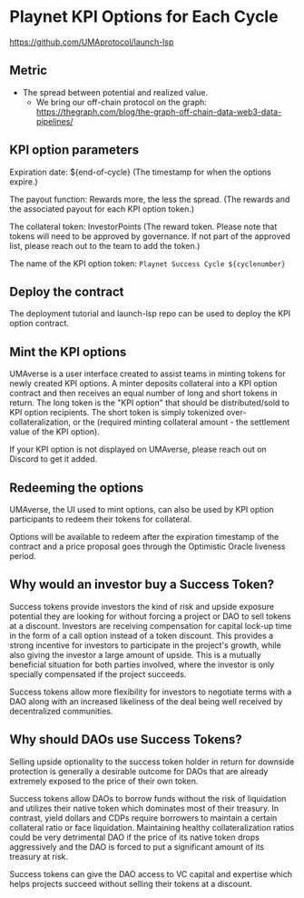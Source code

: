 # Playnet KPI Options for Each Cycle
https://github.com/UMAprotocol/launch-lsp

## Metric
- The spread between potential and realized value.
    - We bring our off-chain protocol on the graph: https://thegraph.com/blog/the-graph-off-chain-data-web3-data-pipelines/

## KPI option parameters
Expiration date: ${end-of-cycle} (The timestamp for when the options expire.)

The payout function: Rewards more, the less the spread.
(The rewards and the associated payout for each KPI option token.)

The collateral token: InvestorPoints
(The reward token. Please note that tokens will need to be approved by governance. If not part of the approved list, please reach out to the team to add the token.)

The name of the KPI option token: `Playnet Success Cycle ${cyclenumber}`

## Deploy the contract
The deployment tutorial and launch-lsp repo can be used to deploy the KPI option contract.

## Mint the KPI options
UMAverse is a user interface created to assist teams in minting tokens for newly created KPI options. A minter deposits collateral into a KPI option contract and then receives an equal number of long and short tokens in return. The long token is the "KPI option" that should be distributed/sold to KPI option recipients. The short token is simply tokenized over-collateralization, or the (required minting collateral amount - the settlement value of the KPI option).

 If your KPI option is not displayed on UMAverse, please reach out on Discord to get it added.

## Redeeming the options
UMAverse, the UI used to mint options, can also be used by KPI option participants to redeem their tokens for collateral.

Options will be available to redeem after the expiration timestamp of the contract and a price proposal goes through the Optimistic Oracle liveness period. 


## Why would an investor buy a Success Token?
Success tokens provide investors the kind of risk and upside exposure potential they are looking for without forcing a project or DAO to sell tokens at a discount. Investors are receiving compensation for capital lock-up time in the form of a call option instead of a token discount. This provides a strong incentive for investors to participate in the project's growth, while also giving the investor a large amount of upside. This is a mutually beneficial situation for both parties involved, where the investor is only specially compensated if the project succeeds.

Success tokens allow more flexibility for investors to negotiate terms with a DAO along with an increased likeliness of the deal being well received by decentralized communities.

## Why should DAOs use Success Tokens?
Selling upside optionality to the success token holder in return for downside protection is generally a desirable outcome for DAOs that are already extremely exposed to the price of their own token.

Success tokens allow DAOs to borrow funds without the risk of liquidation and utilizes their native token which dominates most of their treasury. In contrast, yield dollars and CDPs require borrowers to maintain a certain collateral ratio or face liquidation. Maintaining healthy collateralization ratios could be very detrimental DAO if the price of its native token drops aggressively and the DAO is forced to put a significant amount of its treasury at risk.

Success tokens can give the DAO access to VC capital and expertise which helps projects succeed without selling their tokens at a discount.